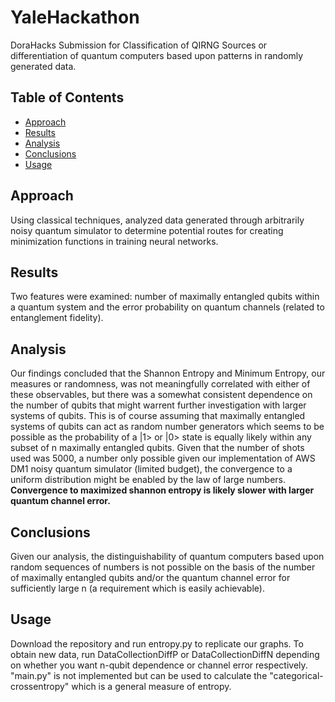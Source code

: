 # YaleHackathon

DoraHacks Submission for Classification of QIRNG Sources or differentiation of quantum computers based upon patterns in randomly generated data.

## Table of Contents
- [Approach](#approach)
- [Results](#results)
- [Analysis](#analysis)
- [Conclusions](#conclusions)
- [Usage](#usage)

## Approach

Using classical techniques, analyzed data generated through arbitrarily noisy quantum simulator to determine potential routes for creating minimization functions in training neural networks. 

## Results

Two features were examined: number of maximally entangled qubits within a quantum system and the error probability on quantum channels (related to entanglement fidelity).

## Analysis

Our findings concluded that the Shannon Entropy and Minimum Entropy, our measures or randomness, was not meaningfully correlated with either of these observables, but there was a somewhat consistent dependence on the number of qubits that might warrent further investigation with larger systems of qubits. This is of course assuming that maximally entangled systems of qubits can act as random number generators which seems to be possible as the probability of a |1> or |0> state is equally likely within any subset of n maximally entangled qubits. Given that the number of shots used was 5000, a number only possible given our implementation of AWS DM1 noisy quantum simulator (limited budget), the convergence to a uniform distribution might be enabled by the law of large numbers. **Convergence to maximized shannon entropy is likely slower with larger quantum channel error.**  

## Conclusions

Given our analysis, the distinguishability of quantum computers based upon random sequences of numbers is not possible on the basis of the number of maximally entangled qubits and/or the quantum channel error for sufficiently large n (a requirement which is easily achievable).

## Usage

Download the repository and run entropy.py to replicate our graphs. To obtain new data, run DataCollectionDiffP or DataCollectionDiffN depending on whether you want n-qubit dependence or channel error respectively. "main.py" is not implemented but can be used to calculate the "categorical-crossentropy" which is a general measure of entropy. 
